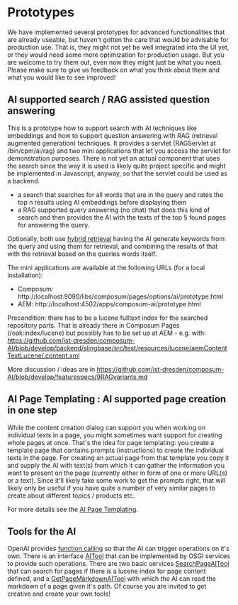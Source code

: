 # Prototypes

We have implemented several prototypes for advanced functionalities that are already useable, but haven't gotten the
care that would be advisable for production use. That is, they might not yet be well integrated into the UI yet, or
they would need some more optimization for production usage.
But you are welcome to try them out, even now they might just be what you need.
Please make sure to give us feedback on what you think about them and what you would like to see improved!

## AI supported search / RAG assisted question answering

This is a prototype how to support search with AI techniques like embeddings and how to support question answering with
RAG (retrieval augmented generation) techniques. It provides a servlet (RAGServlet at /bin/cpm/ai/rag) and two mini
applications that let you access the servlet for demonstration purposes. There is not yet an actual component that
uses the search since the way it is used is likely quite project specific and might be implemented in Javascript,
anyway, so that the servlet could be used as a backend.

- a search that searches for all words that are in the query and rates the top n results using AI embeddings before
  displaying them
- a RAG supported query answering (no chat) that does this kind of search and then provides the AI with the texts of the
  top 5 found pages for answering the query.

Optionally, both use 
[hybrid retrieval](https://generativeai.pub/advanced-rag-retrieval-strategies-hybrid-retrieval-997d39659720)
having the AI generate keywords from the query and using them for retrieval, and combining the results of that with the 
retrieval based on the queries words itself.

The mini applications are available at the following URLs (for a local installation):

- Composum: http://localhost:9090/libs/composum/pages/options/ai/prototype.html
- AEM: http://localhost:4502/apps/composum-ai/prototype.html

Precondition: there has to be a lucene fulltext index for the searched repository parts. That is already there in
Composum Pages (/oak:index/lucene) but possibly has to be set up at AEM - e.g. with:
https://github.com/ist-dresden/composum-AI/blob/develop/backend/slingbase/src/test/resources/lucene/aemContentTextLucene/.content.xml

More discussion / ideas are in
https://github.com/ist-dresden/composum-AI/blob/develop/featurespecs/9RAGvariants.md

## AI Page Templating : AI supported page creation in one step

While the content creation dialog can support you when working on individual texts in a page, you might sometimes
want support for creating whole pages at once. That's the idea for page templating: you create a template page that
contains prompts (instructions) to create the individual texts in the page. For creating an actual page from that
template you copy it and supply the AI with text(s) from which it can gather the information you want to present on the 
page (currently either in form of one or more URL(s) or a text).
Since it'll likely take some work to get the prompts right, that will likely only be useful if you have quite a
number of very similar pages to create about different topics / products etc.

For more details see the [AI Page Templating](aiPageTemplating.md).

## Tools for the AI

OpenAI provides [function calling](https://platform.openai.com/docs/guides/function-calling) so that the AI can trigger
operations on it's own. There is an interface 
[AITool](https://github.com/ist-dresden/composum-AI/blob/develop/backend/slingbase/src/main/java/com/composum/ai/backend/slingbase/experimential/AITool.java)
that can be implemented by OSGI services to provide such operations. There are two basic services
[SearchPageAITool](https://github.com/ist-dresden/composum-AI/blob/develop/backend/slingbase/src/main/java/com/composum/ai/backend/slingbase/experimential/impl/SearchPageAITool.java)
that can search for pages if there is a lucene index for page content defined, and a
[GetPageMarkdownAITool](https://github.com/ist-dresden/composum-AI/blob/develop/backend/slingbase/src/main/java/com/composum/ai/backend/slingbase/experimential/impl/GetPageMarkdownAITool.java)
with which the AI can read the markdown of a page given it's path. Of course you are invited to get creative and create
your own tools!
